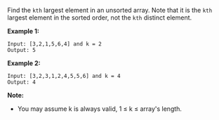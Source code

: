 Find the `kth` largest element in an unsorted array. Note that it is the `kth` largest element in the sorted order, not the `kth` distinct element.

**Example 1:**
```
Input: [3,2,1,5,6,4] and k = 2
Output: 5
```
**Example 2:**
```
Input: [3,2,3,1,2,4,5,5,6] and k = 4
Output: 4
```

**Note:**
* You may assume k is always valid, 1 ≤ k ≤ array's length.